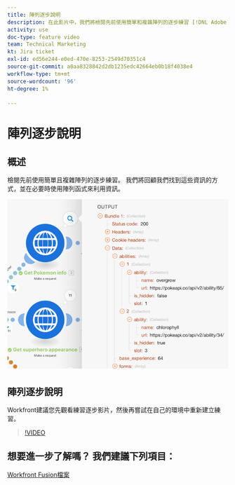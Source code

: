 ```yaml
---
title: 陣列逐步說明
description: 在此影片中，我們將檢閱先前使用簡單和複雜陣列的逐步練習 [!DNL Adobe Workfront Fusion].
activity: use
doc-type: feature video
team: Technical Marketing
kt: Jira ticket
exl-id: ed56e244-e0ed-470e-8253-2549d70351c4
source-git-commit: a0aa8328842d2db1235edc42664eb0b18f4038e4
workflow-type: tm+mt
source-wordcount: '96'
ht-degree: 1%

---
```


# 陣列逐步說明

## 概述

檢閱先前使用簡單且複雜陣列的逐步練習。 我們將回顧我們找到這些資訊的方式，並在必要時使用陣列函式來利用資訊。

![融合場景的影像](assets/final-functional-bits-and-bobs-1.png)

## 陣列逐步說明

Workfront建議您先觀看練習逐步影片，然後再嘗試在自己的環境中重新建立練習。

>[!VIDEO](https://video.tv.adobe.com/v/335299/?quality=12)


## 想要進一步了解嗎？ 我們建議下列項目：

[Workfront Fusion檔案](https://experienceleague.adobe.com/docs/workfront/using/adobe-workfront-fusion/workfront-fusion-2.html?lang=en)
